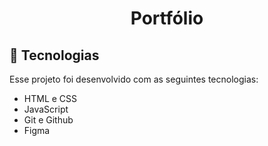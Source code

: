 <h1 align="center"> Portfólio </h1>

## 🚀 Tecnologias

Esse projeto foi desenvolvido com as seguintes tecnologias:

- HTML e CSS
- JavaScript
- Git e Github
- Figma
